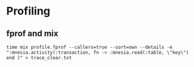 # Profiling

## fprof and mix

```
time mix profile.fprof --callers=true --sort=own --details -e ":mnesia.activity(:transaction, fn -> :mnesia.read(:table, \"key\") end )" > trace_clear.txt
```
